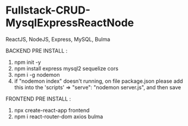 # Fullstack-CRUD-MysqlExpressReactNode
 ReactJS, NodeJS, Express, MySQL, Bulma

BACKEND PRE INSTALL :

1. npm init -y
2. npm install express mysql2 sequelize cors
3. npm i -g nodemon
4. if "nodemon index" doesn't running, on file package.json please add this into the 'scripts' => "serve": "nodemon server.js", and then save

FRONTEND PRE INSTALL :

1. npx create-react-app frontend
2. npm i react-router-dom axios bulma
